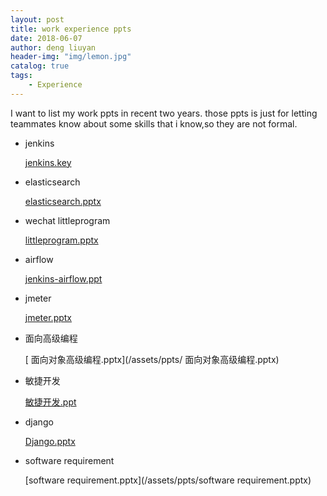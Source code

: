 ```yaml
---
layout: post
title: work experience ppts
date: 2018-06-07
author: deng liuyan
header-img: "img/lemon.jpg"
catalog: true
tags:
    - Experience
---
```


I want to list my work ppts in recent two years.
those ppts is just for letting teammates know about some skills that i know,so  they are not formal.

* jenkins

   [jenkins.key](/assets/ppts/jenkins.key) 

* elasticsearch

   [elasticsearch.pptx](/assets/ppts/elasticsearch.pptx) 

* wechat littleprogram

   [littleprogram.pptx](/assets/ppts/littleprogram.pptx) 

* airflow

   [jenkins-airflow.ppt](/assets/ppts/jenkins-airflow.ppt) 

* jmeter

   [jmeter.pptx](/assets/ppts/jmeter.pptx) 

* 面向高级编程

   [ 面向对象高级编程.pptx](/assets/ppts/ 面向对象高级编程.pptx) 

* 敏捷开发

   [敏捷开发.ppt](/assets/ppts/敏捷开发.ppt) 

* django

   [Django.pptx](/assets/ppts/Django.pptx) 

* software requirement

   [software requirement.pptx](/assets/ppts/software requirement.pptx) 